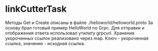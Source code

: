 # linkCutterTask


Методы Get и Create описаны в файле ./helloworld/helloworld.proto
За основу брал готовый пример HelloWorld по Grpc.
Для отправки и отображения ответа использовал утилиту grpcurl.
Хранение укороченных ссылок реализовано через map. Ключ - укороченная ссылка, значение - исходная ссылка.

